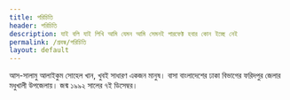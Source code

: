 ```yaml
---
title: পরিচিতি
header: পরিচিতি
description: যাই বলি যাই লিখি আমি যেমন আমি সেমনই পারফেক্ট হবার কোন ইচ্ছে নেই
permalink: /প্রবন্ধ/পরিচিতি
layout: default
---
```


আস-সালামু আলাইকুম
সোহেল খান, খুবই সাধারণ একজন মানুষ।
 বাসা বাংলাদেশের ঢাকা বিভাগের ফরিদপুর জেলার মধুখালী উপজেলায়। 
 জন্ম ১৯৯২ সালের ৭ই ডিসেম্বর।
